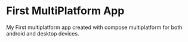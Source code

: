 # First MultiPlatform App

My First multiplatform app created with compose multiplatform for both android and
desktop devices.